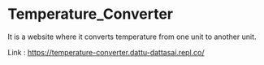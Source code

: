 # Temperature_Converter

It is a website where it converts temperature from one unit to another unit.

Link : https://temperature-converter.dattu-dattasai.repl.co/ 
